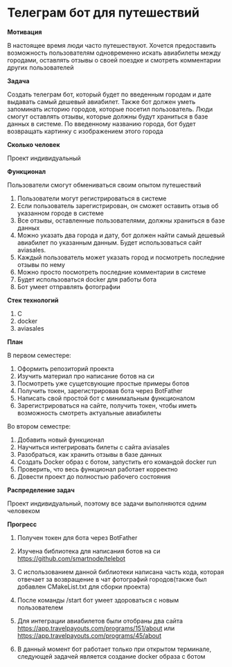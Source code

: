 # Телеграм бот для путешествий

**Мотивация**

В настоящее время люди часто путешествуют. Хочется предоставить возможность пользователям одновременно искать авиабилеты между городами, оставлять отзывы о своей поездке и смотреть комментарии других пользователей 

**Задача**

Создать телеграм бот, который будет по введенным городам и дате выдавать самый дешевый авиабилет. Также бот должен уметь запоминать историю городов, которые посетил пользователь. Люди смогут оставлять отзывы, которые должны будут храниться в базе данных в системе. По введенному названию города, бот будет возвращать картинку с изображением этого города

**Сколько человек**

Проект индивидуальный

**Функционал**

Пользователи смогут обмениваться своим опытом путешествий
1. Пользователи могут регистрироваться в системе
2. Если пользователь зарегистрирован, он сможет оставить отзыв об указанном городе в системе
3. Все отзывы, оставленные пользователями, должны храниться в базе данных
4. Можно указать два города и дату, бот должен найти самый дешевый авиабилет по указанным данным. Будет использоваться сайт aviasales.
5. Каждый пользователь может указать город и посмотреть последние отзывы по нему
6. Можно просто посмотреть последние комментарии в системе
7. Будет использоваться docker для работы бота
8. Бот умеет отправлять фотографии

**Стек технологий**
1. C
2. docker
3. aviasales

**План**

В первом семестере:
1. Оформить репозиторий проекта
2. Изучить материал про написание ботов на си
3. Посмотреть уже сущетсвующие простые примеры ботов
4. Получить токен, зарегистрировав бота через BotFather
5. Написать свой простой бот с минимальным функционалом
6. Зарегистрироваться на сайте, получить токен, чтобы иметь возможность смотреть актуальные авиабилеты

Во втором семестре:
1. Добавить новый функционал
2. Научиться интегрировать билеты с сайта aviasales
3. Разобраться, как хранить отзывы в базе данных
4. Создать Docker образ с ботом, запустить его командой docker run
5. Проверить, что весь функционал работает корректно
6. Довести проект до полностью рабочего состояния

**Распределение задач**

Проект индивидуальный, поэтому все задачи выполняются одним человеком

**Прогресс**

1. Получен токен для бота через BotFather

2. Изучена библиотека для написания ботов на си https://github.com/smartnode/telebot

3. С использованием данной библиотеки написана часть кода, которая отвечает за возвращение в чат фотографий городов(также был добавлен CMakeList.txt для сборки проекта)
  
4. После команды /start бот умеет здороваться с новым пользователем
  
5. Для интеграции авиабилетов были отобраны два сайта https://app.travelpayouts.com/programs/151/about или https://app.travelpayouts.com/programs/45/about
 
6. В данный момент бот работает только при открытом терминале, следующей задачей является создание docker образа с ботом
 
